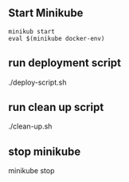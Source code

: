 ## Start Minikube
```
minikub start
eval $(minikube docker-env)
```

## run deployment script
./deploy-script.sh

## run clean up script
./clean-up.sh

## stop minikube
minikube stop